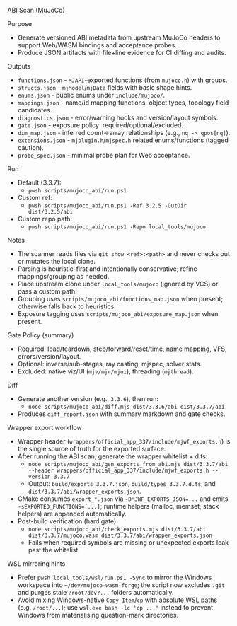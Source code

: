 ABI Scan (MuJoCo)

Purpose
- Generate versioned ABI metadata from upstream MuJoCo headers to support Web/WASM bindings and acceptance probes.
- Produce JSON artifacts with file+line evidence for CI diffing and audits.

Outputs
- `functions.json` - `MJAPI`-exported functions (from `mujoco.h`) with groups.
- `structs.json` - `mjModel`/`mjData` fields with basic shape hints.
- `enums.json` - public enums under `include/mujoco/`.
- `mappings.json` - name/id mapping functions, object types, topology field candidates.
- `diagnostics.json` - error/warning hooks and version/layout symbols.
- `gate.json` - exposure policy: required/optional/excluded.
- `dim_map.json` - inferred count->array relationships (e.g., `nq -> qpos[nq]`).
- `extensions.json` - `mjplugin.h`/`mjspec.h` related enums/functions (tagged caution).
- `probe_spec.json` - minimal probe plan for Web acceptance.

Run
- Default (3.3.7):
  - `pwsh scripts/mujoco_abi/run.ps1`
- Custom ref:
  - `pwsh scripts/mujoco_abi/run.ps1 -Ref 3.2.5 -OutDir dist/3.2.5/abi`
- Custom repo path:
  - `pwsh scripts/mujoco_abi/run.ps1 -Repo local_tools/mujoco`

Notes
- The scanner reads files via `git show <ref>:<path>` and never checks out or mutates the local clone.
- Parsing is heuristic-first and intentionally conservative; refine mappings/grouping as needed.
- Place upstream clone under `local_tools/mujoco` (ignored by VCS) or pass a custom path.
- Grouping uses `scripts/mujoco_abi/functions_map.json` when present; otherwise falls back to heuristics.
- Exposure tagging uses `scripts/mujoco_abi/exposure_map.json` when present.

Gate Policy (summary)
- Required: load/teardown, step/forward/reset/time, name mapping, VFS, errors/version/layout.
- Optional: inverse/sub-stages, ray casting, mjspec, solver stats.
- Excluded: native viz/UI (`mjv/mjr/mjui`), threading (`mjthread`).

Diff
- Generate another version (e.g., `3.3.6`), then run:
  - `node scripts/mujoco_abi/diff.mjs dist/3.3.6/abi dist/3.3.7/abi`
- Produces `diff_report.json` with summary markdown and gate checks.

Wrapper export workflow
- Wrapper header (`wrappers/official_app_337/include/mjwf_exports.h`) is the single source of truth for the exported surface.
- After running the ABI scan, generate the wrapper whitelist + d.ts:
  - `node scripts/mujoco_abi/gen_exports_from_abi.mjs dist/3.3.7/abi --header wrappers/official_app_337/include/mjwf_exports.h --version 3.3.7`
  - Output: `build/exports_3.3.7.json`, `build/types_3.3.7.d.ts`, and `dist/3.3.7/abi/wrapper_exports.json`.
- CMake consumes `export_*.json` via `-DMJWF_EXPORTS_JSON=...` and emits `-sEXPORTED_FUNCTIONS=[...]`; runtime helpers (malloc, memset, stack helpers) are appended automatically.
- Post-build verification (hard gate):
  - `node scripts/mujoco_abi/check_exports.mjs dist/3.3.7/abi dist/3.3.7/mujoco.wasm dist/3.3.7/abi/wrapper_exports.json`
  - Fails when required symbols are missing or unexpected exports leak past the whitelist.

WSL mirroring hints
- Prefer `pwsh local_tools/wsl/run.ps1 -Sync` to mirror the Windows workspace into `~/dev/mujoco-wasm-forge`; the script now excludes `.git` and purges stale `?root?dev?...` folders automatically.
- Avoid mixing Windows-native `Copy-Item`/`cp` with absolute WSL paths (e.g. `/root/...`); use `wsl.exe bash -lc 'cp ...'` instead to prevent Windows from materialising question-mark directories.
